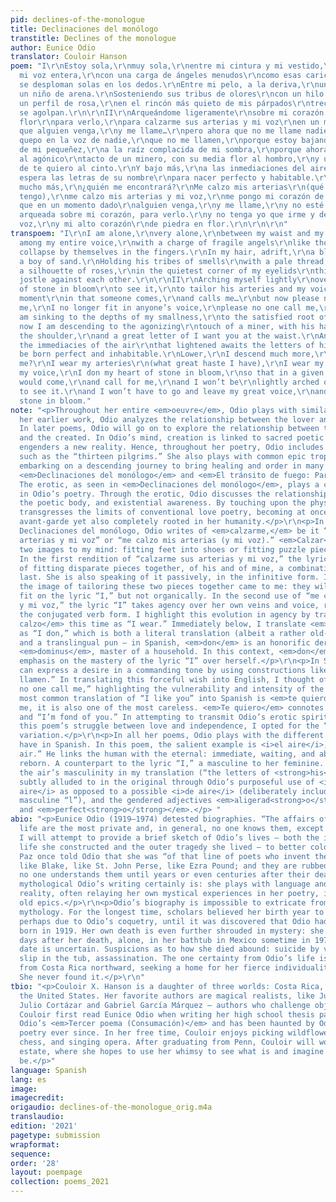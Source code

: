 ```yaml
---
pid: declines-of-the-monologue
title: Declinaciones del monólogo
transtitle: Declines of the monologue
author: Eunice Odio
translator: Couloir Hanson
poem: "I\r\nEstoy sola,\r\nmuy sola,\r\nentre mi cintura y mi vestido,\r\nsola entre
  mi voz entera,\r\ncon una carga de ángeles menudos\r\ncomo esas caricias\r\nque
  se desploman solas en los dedos.\r\nEntre mi pelo, a la deriva,\r\nun remero azul,\r\nconfundido,\r\nbusca
  un niño de arena.\r\nSosteniendo sus tribus de olores\r\ncon un hilo pálido,\r\ncontra
  un perfil de rosa,\r\nen el rincón más quieto de mis párpados\r\ntrece peregrinos
  se agolpan.\r\n\r\nII\r\nArqueándome ligeramente\r\nsobre mi corazón de piedra en
  flor\r\npara verlo,\r\npara calzarme sus arterias y mi voz\r\nen un momento dado\r\nen
  que alguien venga,\r\ny me llame…\r\npero ahora que no me llame nadie,\r\nque no
  quepo en la voz de nadie,\r\nque no me llamen,\r\nporque estoy bajando al fondo
  de mi pequeñez,\r\na la raíz complacida de mi sombra,\r\nporque ahora estoy bajando
  al agónico\r\ntacto de un minero, con su media flor al hombro,\r\ny una gran letra
  de te quiero al cinto.\r\nY bajo más,\r\na las inmediaciones del aire\r\nque aligerado
  espera las letras de su nombre\r\npara nacer perfecto y habitable.\r\nBajo,\r\ndesciendo
  mucho más,\r\n¿quién me encontrará?\r\nMe calzo mis arterias\r\n(qué gran prisa
  tengo),\r\nme calzo mis arterias y mi voz,\r\nme pongo mi corazón de piedra en flor,\r\npara
  que en un momento dado\r\nalguien venga,\r\ny me llame,\r\ny no esté yo\r\nligeramente
  arqueada sobre mi corazón, para verlo.\r\ny no tenga yo que irme y dejar mi gran
  voz,\r\ny mi alto corazón\r\nde piedra en flor.\r\n\r\n\r\n"
transpoem: "I\r\nI am alone,\r\nvery alone,\r\nbetween my waist and my dress,\r\nalone
  among my entire voice,\r\nwith a charge of fragile angels\r\nlike those caresses\r\nthat
  collapse by themselves in the fingers.\r\nIn my hair, adrift,\r\na blue rower,\r\nconfused,\r\nseeks
  a boy of sand.\r\nHolding his tribes of smells\r\nwith a pale thread,\r\nagainst
  a silhouette of roses,\r\nin the quietest corner of my eyelids\r\nthirteen pilgrims
  jostle against each other.\r\n\r\nII\r\nArching myself lightly\r\nover my heart
  of stone in bloom\r\nto see it,\r\nto tailor his arteries and my voice\r\nin a given
  moment\r\nin that someone comes,\r\nand calls me…\r\nbut now please no one call
  me,\r\nI no longer fit in anyone’s voice,\r\nplease no one call me,\r\nbecause I
  am sinking to the depths of my smallness,\r\nto the satisfied root of my shadow,\r\nbecause
  now I am descending to the agonizing\r\ntouch of a miner, with his half flower at
  the shoulder,\r\nand a great letter of I want you at the waist.\r\nAnd I fall farther,\r\ninto
  the immediacies of the air\r\nthat lightened awaits the letters of his name\r\nto
  be born perfect and inhabitable.\r\nLower,\r\nI descend much more,\r\nwho will find
  me?\r\nI wear my arteries\r\n(what great haste I have),\r\nI wear my arteries and
  my voice,\r\nI don my heart of stone in bloom,\r\nso that in a given moment\r\nsomeone
  would come,\r\nand call for me,\r\nand I won’t be\r\nlightly arched over my heart,
  to see it.\r\nand I won’t have to go and leave my great voice,\r\nand my high heart\r\nof
  stone in bloom."
note: "<p>Throughout her entire <em>oeuvre</em>, Odio plays with similar themes. In
  her earlier work, Odio analyzes the relationship between the lover and the beloved.
  In later poems, Odio will go on to explore the relationship between the creator
  and the created. In Odio’s mind, creation is linked to sacred poetic language, which
  engenders a new reality. Hence, throughout her poetry, Odio includes biblical allusions,
  such as the “thirteen pilgrims.” She also plays with common epic tropes, such as
  embarking on a descending journey to bring healing and order in many poems, including
  <em>Declinaciones del monólogo</em> and <em>El tránsito de fuego: Parte II</em>.
  The erotic, as seen in <em>Declinaciones del monólogo</em>, plays a central role
  in Odio’s poetry. Through the erotic, Odio discusses the relationship between sexuality,
  the poetic body, and existential awareness. By touching upon the physical, she also
  transgresses the limits of conventional love poetry, becoming at once incredibly
  avant-garde yet also completely rooted in her humanity.</p>\r\n<p>In two parts of
  Declinaciones del monólogo, Odio writes of <em>calzarme,</em> be it “calzarme sus
  arterias y mi voz” or “me calzo mis arterias (y mi voz).” <em>Calzar</em> brings
  two images to my mind: fitting feet into shoes or fitting puzzle pieces together.
  In the first rendition of “calzarme sus arterias y mi voz,” the lyric “I” speaks
  of fitting disparate pieces together, of his and of mine, a combination that cannot
  last. She is also speaking of it passively, in the infinitive form. In this spirit,
  the image of tailoring these two pieces together came to me: they will synthetically
  fit on the lyric “I,” but not organically. In the second use of “me calzo mis arterias
  y mi voz,” the lyric “I” takes agency over her own veins and voice, reflected in
  the conjugated verb form. I highlight this evolution in agency by translating <em>me
  calzo</em> this time as “I wear.” Immediately below, I translate <em>me pongo</em>
  as “I don,” which is both a literal translation (albeit a rather old-fashioned one)
  and a translingual pun — in Spanish, <em>don</em> is an honorific derived from Latin
  <em>dominus</em>, master of a household. In this context, <em>don</em> places additional
  emphasis on the mastery of the lyric “I” over herself.</p>\r\n<p>In Spanish, you
  can express a desire in a commanding tone by using constructions like “que no me
  llamen.” In translating this forceful wish into English, I thought of it as “please
  no one call me,” highlighting the vulnerability and intensity of the lyric “I.”</p>\r\nThe
  most common translation of “I like you” into Spanish is <em>te quiero</em> — to
  me, it is also one of the most careless. <em>Te quiero</em> connotes “I want you”
  and “I’m fond of you.” In attempting to transmit Odio’s erotic spirit as well as
  this poem’s struggle between love and independence, I opted for the “I want you”
  variation.</p>\r\n<p>In all her poems, Odio plays with the different genders words
  have in Spanish. In this poem, the salient example is <i>el aire</i>, “the (masculine)
  air.” He links the human with the eternal: immediate, waiting, and about to become
  reborn. A counterpart to the lyric “I,” a masculine to her feminine. Thus, I emphasized
  the air’s masculinity in my translation (“the letters of <strong>his</strong> name”),
  subtly alluded to in the original through Odio’s purposeful use of <i>de <strong>l</strong>
  aire</i> as opposed to a possible <i>de aire</i> (deliberately including the implied
  masculine “l”), and the gendered adjectives <em>aligerad<strong>o</strong></em>
  and <em>perfect<strong>o</strong></em>.</p> "
abio: "<p>Eunice Odio (1919–1974) detested biographies. “The affairs of my private
  life are the most private and, in general, no one knows them, except me.” Even so,
  I will attempt to provide a brief sketch of Odio’s lives — both the inner poetic
  life she constructed and the outer tragedy she lived — to better color her work.</p>\r\n<p>Octavio
  Paz once told Odio that she was “of that line of poets who invent their own mythology,
  like Blake, like St. John Perse, like Ezra Pound; and they are rubbed out, because
  no one understands them until years or even centuries after their death.” And as
  mythological Odio’s writing certainly is: she plays with language and gender and
  reality, often relaying her own mystical experiences in her poetry, inspired by
  old epics.</p>\r\n<p>Odio’s biography is impossible to extricate from her own personal
  mythology. For the longest time, scholars believed her birth year to have been 1922,
  perhaps due to Odio’s coquetry, until it was discovered that Odio had in fact been
  born in 1919. Her own death is even further shrouded in mystery: she was found ten
  days after her death, alone, in her bathtub in Mexico sometime in 1974; the exact
  date is uncertain. Suspicions as to how she died abound: suicide by venom, an accidental
  slip in the tub, assassination. The one certainty from Odio’s life is that she migrated
  from Costa Rica northward, seeking a home for her fierce individuality and expression.
  She never found it.</p>\r\n"
tbio: "<p>Couloir X. Hanson is a daughter of three worlds: Costa Rica, Germany, and
  the United States. Her favorite authors are magical realists, like Juan Rulfo and
  Julio Cortázar and Gabriel García Márquez — authors who challenge objective reality.
  Couloir first read Eunice Odio when writing her high school thesis partially on
  Odio’s <em>Tercer poema (Consumación)</em> and has been haunted by Odio’s mythological
  poetry ever since. In her free time, Couloir enjoys picking wildflowers, playing
  chess, and singing opera. After graduating from Penn, Couloir will work in real
  estate, where she hopes to use her whimsy to see what is and imagine what could
  be.</p>"
language: Spanish
lang: es
image:
imagecredit:
origaudio: declines-of-the-monologue_orig.m4a
translaudio:
edition: '2021'
pagetype: submission
wrapformat:
sequence:
order: '28'
layout: poempage
collection: poems_2021
---
```

